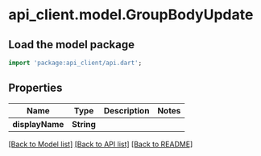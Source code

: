 # api_client.model.GroupBodyUpdate

## Load the model package
```dart
import 'package:api_client/api.dart';
```

## Properties
Name | Type | Description | Notes
------------ | ------------- | ------------- | -------------
**displayName** | **String** |  | 

[[Back to Model list]](../README.md#documentation-for-models) [[Back to API list]](../README.md#documentation-for-api-endpoints) [[Back to README]](../README.md)


